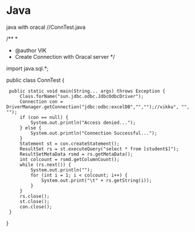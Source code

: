# Java
java with oracal
//ConnTest.java
  
  /**  *
  * @author VIK
  * Create Connection with Oracal server
  */
  
  
  
 import java.sql.*;
 
 public class ConnTest {
 
     public static void main(String... args) throws Exception {
         Class.forName("sun.jdbc.odbc.JdbcOdbcDriver");
         Connection con = DriverManager.getConnection("jdbc:odbc:excelDB","","");//vikku", "", "");
         if (con == null) {
             System.out.println("Access denied...");
         } else {
             System.out.println("Connection Successful...");
         }
         Statement st = con.createStatement();
         ResultSet rs = st.executeQuery("select * from [student$]");
         ResultSetMetaData rsmd = rs.getMetaData();
         int colcount = rsmd.getColumnCount();           
         while (rs.next()) {
             System.out.println("");
             for (int i = 1; i < colcount; i++) {
                 System.out.print("\t" + rs.getString(i));
             }
         }
         rs.close();
         st.close();
         con.close();
     }
 }
